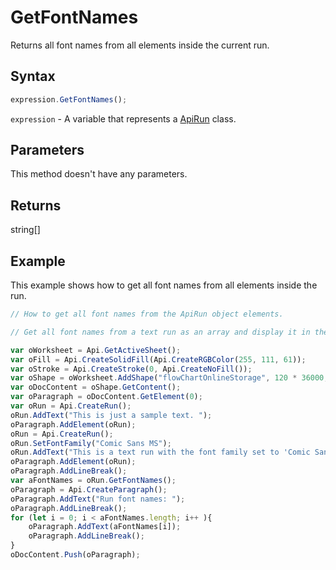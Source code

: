 # GetFontNames

Returns all font names from all elements inside the current run.

## Syntax

```javascript
expression.GetFontNames();
```

`expression` - A variable that represents a [ApiRun](../ApiRun.md) class.

## Parameters

This method doesn't have any parameters.

## Returns

string[]

## Example

This example shows how to get all font names from all elements inside the run.

```javascript editor-xlsx
// How to get all font names from the ApiRun object elements.

// Get all font names from a text run as an array and display it in the worksheet.

var oWorksheet = Api.GetActiveSheet();
var oFill = Api.CreateSolidFill(Api.CreateRGBColor(255, 111, 61));
var oStroke = Api.CreateStroke(0, Api.CreateNoFill());
var oShape = oWorksheet.AddShape("flowChartOnlineStorage", 120 * 36000, 70 * 36000, oFill, oStroke, 0, 2 * 36000, 0, 3 * 36000);
var oDocContent = oShape.GetContent();
var oParagraph = oDocContent.GetElement(0);
var oRun = Api.CreateRun();
oRun.AddText("This is just a sample text. ");
oParagraph.AddElement(oRun);
oRun = Api.CreateRun();
oRun.SetFontFamily("Comic Sans MS");
oRun.AddText("This is a text run with the font family set to 'Comic Sans MS'.");
oParagraph.AddElement(oRun);
oParagraph.AddLineBreak();
var aFontNames = oRun.GetFontNames();
oParagraph = Api.CreateParagraph();
oParagraph.AddText("Run font names: ");
oParagraph.AddLineBreak();
for (let i = 0; i < aFontNames.length; i++ ){
	oParagraph.AddText(aFontNames[i]);
	oParagraph.AddLineBreak();
}
oDocContent.Push(oParagraph);
```
